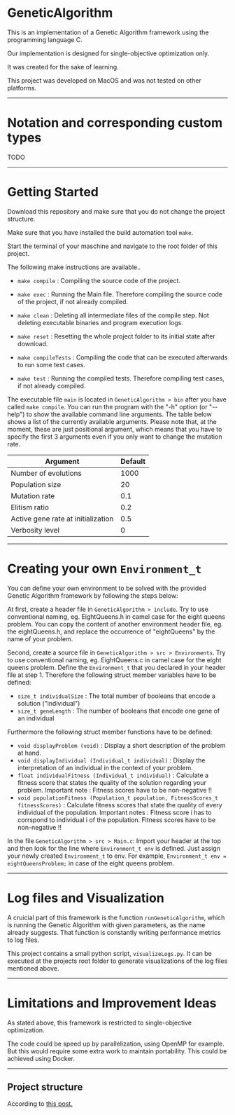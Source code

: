
# GeneticAlgorithm

This is an implementation of a Genetic Algorithm framework using the programming language C.

Our implementation is designed for single-objective optimization only.

It was created for the sake of learning.

This project was developed on MacOS and was not tested on other platforms.

---

# Notation and corresponding custom types

TODO

---

# Getting Started

Download this repository and make sure that you do not change the project structure.

Make sure that you have installed the build automation tool `make`.

Start the terminal of your maschine and navigate to the root folder of this project.


The following make instructions are available..

- `make compile` : Compiling the source code of the project.
- `make exec` : Running the Main file. Therefore compiling the source code of the project, if not already compiled.

- `make clean` : Deleting all intermediate files of the compile step. Not deleting executable binaries and program execution logs.
- `make reset` : Resetting the whole project folder to its initial state after download.

- `make compileTests` : Compiling the code that can be executed afterwards to run some test cases.
- `make test` : Running the compiled tests. Therefore compiling test cases, if not already compiled.

The executable file `main` is located in `GeneticAlgorithm > bin` after you have called `make compile`. You can run the program with the "-h" option (or "--help") to show the available command line arguments. The table below shows a list of the currently available arguments. Please note that, at the moment, these are just positional argument, which means that you have to specify the first 3 arguments even if you only want to change the mutation rate.

| Argument  | Default |
| ------------- | ------------- |
| Number of evolutions  | 1000  |
| Population size | 20  |
| Mutation rate | 0.1  |
| Elitism ratio | 0.2  |
| Active gene rate at initialization | 0.5  |
| Verbosity level | 0  |


---

# Creating your own `Environment_t`

You can define your own environment to be solved with the provided Genetic Algorithm framework by following the steps below:

At first, create a header file in `GeneticAlgorithm > include`. Try to use conventional naming, eg. EightQueens.h in camel case for the eight queens problem. You can copy the content of another environment header file, eg. the eightQueens.h, and replace the occurrence of "eightQueens" by the name of your problem.

Second, create a source file in `GeneticAlgorithm > src > Environments`. Try to use conventional naming, eg. EightQueens.c in camel case for the eight queens problem. Define the `Environment_t` that you declared in your header file at step 1. Therefore the following struct member variables have to be defined:

- `size_t individualSize` : The total number of booleans that encode a solution ("individual")
- `size_t geneLength` : The number of booleans that encode one gene of an individual

Furthermore the following struct member functions have to be defined:

- `void displayProblem (void)` : Display a short description of the problem at hand.
- `void displayIndividual (Individual_t individual)` : Display the interpretation of an individual in the context of your problem.
- `float individualFitness (Individual_t individual)` : Calculate a fitness score that states the quality of the solution regarding your problem. Important note : Fitness scores have to be non-negative !!
- `void populationFitness (Population_t population, FitnessScores_t fitnessScores)` : Calculate fitness scores that state the quality of every individual of the population. Important notes : Fitness score i has to corrspond to individual i of the population. Fitness scores have to be non-negative !!

In the file `GeneticAlgorithm > src > Main.c`: Import your header at the top and then look for the line where     `Environment_t env` is defined. Just assign your newly created `Environment_t` to env. For example, `Environment_t env = eightQueensProblem;` in case of the eight queens problem.

---

# Log files and Visualization

A cruicial part of this framework is the function `runGeneticAlgorithm`, which is running the Genetic Algorithm with given parameters, as the name already suggests. That function is constantly writing performance metrics to log files.

This project contains a small python script, `visualizeLogs.py`. It can be executed at the projects root folder to generate visualizations of the log files mentioned above.

---

# Limitations and Improvement Ideas

As stated above, this framework is restricted to single-objective optimization.

The code could be speed up by parallelization, using OpenMP for example. But this would require some extra work to maintain portability. This could be achieved using Docker.

---

## Project structure
According to [this post.](https://hiltmon.com/blog/2013/07/03/a-simple-c-plus-plus-project-structure/)
